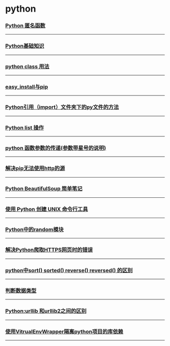 python
======

### [Python 匿名函数](anonymous)

---

### [Python基础知识](base)

---

### [python class 用法](class)

---

### [easy_install与pip](easy-install-and-pip)

---

### [Python引用（import）文件夹下的py文件的方法](import-folder)

---

### [Python list 操作](list)

---

### [python 函数参数的传递(参数带星号的说明)](parameter)

---

### [解决pip无法使用http的源](pip-can-not-use-http-source)

---

### [Python BeautifulSoup 简单笔记](python-bs-simple-note)

---

### [使用 Python 创建 UNIX 命令行工具](python-create-unix-cli-tools)

---

### [Python中的random模块](random)

---

### [解决Python爬取HTTPS网页时的错误](solve-python-get-https-website-error)

---

### [python中sort() sorted() reverse() reversed() 的区别](sort)

---

### [判断数据类型](type)

---

### [Python:urllib 和urllib2之间的区别](urllib-urllib2)

---

### [使用VitrualEnvWrapper隔离python项目的库依赖](VirtualEnvWrapper-isolate-python-lib-dependency)

---
